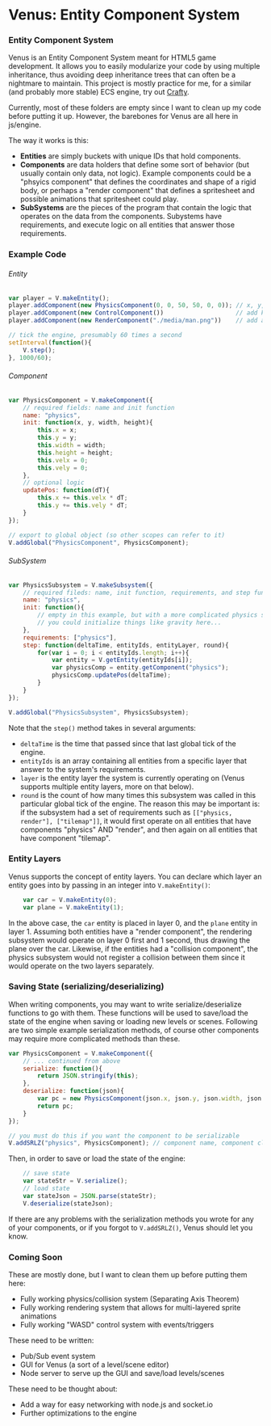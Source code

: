 Venus: Entity Component System 
======

### Entity Component System
Venus is an Entity Component System meant for HTML5 game development. It allows you to easily modularize your code by using multiple inheritance, thus avoiding deep inheritance trees that can often be a nightmare to maintain. This project is mostly practice for me, for a similar (and probably more stable) ECS engine, try out [Crafty](http://craftyjs.com/).

Currently, most of these folders are empty since I want to clean up my code before putting it up. However, the barebones for Venus are all here in js/engine.

The way it works is this:
* __Entities__ are simply buckets with unique IDs that hold components. 
* __Components__ are data holders that define some sort of behavior (but usually contain only data, not logic). Example components could be a "phsyics component" that defines the coordinates and shape of a rigid body, or perhaps a "render component" that defines a spritesheet and possible animations that spritesheet could play.
* __SubSystems__ are the pieces of the program that contain the logic that operates on the data from the components. Subystems have requirements, and execute logic on all entities that answer those requirements.

### Example Code
###### Entity
```javascript
var player = V.makeEntity();
player.addComponent(new PhysicsComponent(0, 0, 50, 50, 0, 0)); // x, y, width, height, velx, vely
player.addComponent(new ControlComponent())                    // add keyboard controls
player.addComponent(new RenderComponent("./media/man.png"))    // add an image to entity

// tick the engine, presumably 60 times a second
setInterval(function(){
	V.step();
}, 1000/60);
```

###### Component
```javascript
var PhysicsComponent = V.makeComponent({
	// required fields: name and init function
	name: "physics",
	init: function(x, y, width, height){
		this.x = x;
		this.y = y;
		this.width = width;
		this.height = height;
		this.velx = 0;
		this.vely = 0;
	},
	// optional logic
	updatePos: function(dT){
		this.x += this.velx * dT;
		this.y += this.vely * dT;
	}
});

// export to global object (so other scopes can refer to it)
V.addGlobal("PhysicsComponent", PhysicsComponent);
```

###### SubSystem
```javascript
var PhysicsSubsystem = V.makeSubsystem({
	// required fileds: name, init function, requirements, and step function
	name: "physics",
	init: function(){
		// empty in this example, but with a more complicated physics system
		// you could initialize things like gravity here...
	},
	requirements: ["physics"],
	step: function(deltaTime, entityIds, entityLayer, round){
		for(var i = 0; i < entityIds.length; i++){
			var entity = V.getEntity(entityIds[i]);
			var physicsComp = entity.getComponent("physics");
			physicsComp.updatePos(deltaTime);
		}
	}
});

V.addGlobal("PhysicsSubsystem", PhysicsSubsystem);
```

Note that the `step()` method takes in several arguments:
* `deltaTime` is the time that passed since that last global tick of the engine.
* `entityIds` is an array containing all entities from a specific layer that answer to the system's requirements.
* `layer` is the entity layer the system is currently operating on (Venus supports multiple entity layers, more on that below).
* `round` is the count of how many times this subsystem was called in this particular global tick of the engine. The reason this may be important is: if the subsystem had a set of requirements such as `[["physics, render"], ["tilemap"]]`, it would first operate on all entities that have components "physics" AND "render", and then again on all entities that have component "tilemap".

### Entity Layers
Venus supports the concept of entity layers. You can declare which layer an entity goes into by passing in an integer into `V.makeEntity()`:
```javascript
	var car = V.makeEntity(0);
	var plane = V.makeEntity(1);
```
In the above case, the `car` entity is placed in layer 0, and the `plane` entity in layer 1. Assuming both entities have a "render component", the rendering subsystem would operate on layer 0 first and 1 second, thus drawing the plane over the car. Likewise, if the entities had a "collision component", the physics subsystem would not register a collision between them since it would operate on the two layers separately.

### Saving State (serializing/deserializing)
When writing components, you may want to write serialize/deserialize functions to go with them. These functions will be used to save/load the state of the engine when saving or loading new levels or scenes. Following are two simple example serialization methods, of course other components may require more complicated methods than these.

```javascript
var PhysicsComponent = V.makeComponent({
	// ... continued from above
	serialize: function(){
		return JSON.stringify(this);
	},
	deserialize: function(json){
		var pc = new PhysicsComponent(json.x, json.y, json.width, json.height, json.velx, json.vely);
		return pc;
	}
});

// you must do this if you want the component to be serializable
V.addSRLZ("physics", PhysicsComponent); // component name, component class
```

Then, in order to save or load the state of the engine:
```javascript
	// save state
	var stateStr = V.serialize(); 
	// load state
	var stateJson = JSON.parse(stateStr);
	V.deserialize(stateJson);
```
If there are any problems with the serialization methods you wrote for any of your components, or if you forgot to `V.addSRLZ()`, Venus should let you know.

### Coming Soon
These are mostly done, but I want to clean them up before putting them here:
* Fully working physics/collision system (Separating Axis Theorem)
* Fully working rendering system that allows for multi-layered sprite animations
* Fully working "WASD" control system with events/triggers

These need to be written:
* Pub/Sub event system
* GUI for Venus (a sort of a level/scene editor)
* Node server to serve up the GUI and save/load levels/scenes

These need to be thought about:
* Add a way for easy networking with node.js and socket.io
* Further optimizations to the engine
